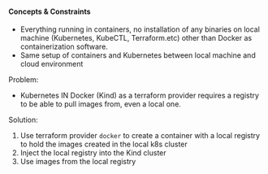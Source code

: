 #### Concepts & Constraints
- Everything running in containers, no installation of any binaries on local machine (Kubernetes, KubeCTL, Terraform.etc) other than Docker as containerization software.
- Same setup of containers and Kubernetes between local machine and cloud environment

Problem:
- Kubernetes IN Docker (Kind) as a terraform provider requires a registry to be able to pull images from, even a local one.

Solution:
1. Use terraform provider `docker` to create a container with a local registry to hold the images created in the local k8s cluster
2. Inject the local registry into the Kind cluster
3. Use images from the local registry
